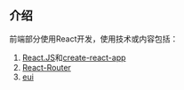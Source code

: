 ## 介绍
前端部分使用React开发，使用技术或内容包括：
1. [React.JS](https://reactjs.org/)和[create-react-app](https://create-react-app.dev/)
2. [React-Router](https://reactrouter.com/web/guides/quick-start)
3. [eui](https://github.com/elastic/eui)